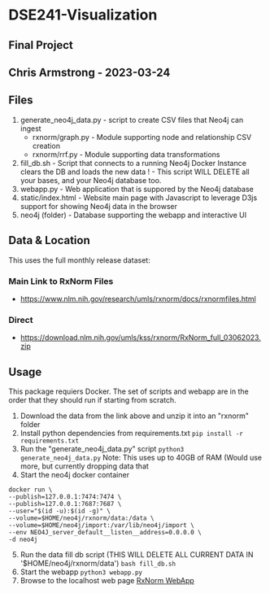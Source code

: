 # DSE241-Visualization
## Final Project
## Chris Armstrong - 2023-03-24

## Files
1. generate_neo4j_data.py - script to create CSV files that Neo4j can ingest
   - rxnorm/graph.py       - Module supporting node and relationship CSV creation
   - rxnorm/rrf.py         - Module supporting data transformations
2. fill_db.sh             - Script that connects to a running Neo4j Docker Instance clears the DB and loads the new data
    ! - This script WILL DELETE all your bases, and your Neo4j database too.
3. webapp.py              - Web application that is suppored by the Neo4j database
4. static/index.html      - Website main page with Javascript to leverage D3js support for showing Neo4j data in the browser
5. neo4j (folder)         - Database supporting the webapp and interactive UI

## Data & Location
This uses the full monthly release dataset:
### Main Link to RxNorm Files 
- https://www.nlm.nih.gov/research/umls/rxnorm/docs/rxnormfiles.html
### Direct
- https://download.nlm.nih.gov/umls/kss/rxnorm/RxNorm_full_03062023.zip

## Usage
This package requiers Docker. The set of scripts and webapp are in the order that they should run if starting from scratch.
1. Download the data from the link above and unzip it into an "rxnorm" folder
2. Install python dependencies from requirements.txt
`pip install -r requirements.txt`
3. Run the "generate_neo4j_data.py" script
`python3 generate_neo4j_data.py`
Note: This uses up to 40GB of RAM (Would use more, but currently dropping data that 
4. Start the neo4j docker container
```
docker run \
--publish=127.0.0.1:7474:7474 \
--publish=127.0.0.1:7687:7687 \
--user="$(id -u):$(id -g)" \
--volume=$HOME/neo4j/rxnorm/data:/data \
--volume=$HOME/neo4j/import:/var/lib/neo4j/import \
--env NEO4J_server_default__listen__address=0.0.0.0 \
-d neo4j
```
5. Run the data fill db script (THIS WILL DELETE ALL CURRENT DATA IN '$HOME/neo4j/rxnorm/data')
`bash fill_db.sh`
6. Start the webapp
`python3 webapp.py`
7. Browse to the localhost web page
[RxNorm WebApp](https://localhost:8088)

